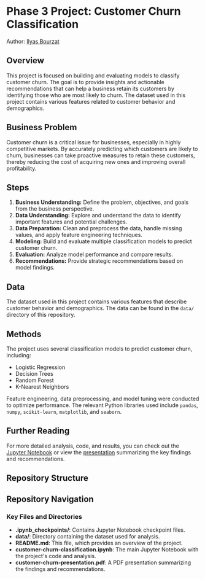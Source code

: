 # Phase 3 Project: Customer Churn Classification

Author: [Ilyas Bourzat](https://github.com/bourzat)

## Overview
This project is focused on building and evaluating models to classify customer churn. The goal is to provide insights and actionable recommendations that can help a business retain its customers by identifying those who are most likely to churn. The dataset used in this project contains various features related to customer behavior and demographics.

## Business Problem
Customer churn is a critical issue for businesses, especially in highly competitive markets. By accurately predicting which customers are likely to churn, businesses can take proactive measures to retain these customers, thereby reducing the cost of acquiring new ones and improving overall profitability.

## Steps
1. **Business Understanding:** Define the problem, objectives, and goals from the business perspective.
2. **Data Understanding:** Explore and understand the data to identify important features and potential challenges.
3. **Data Preparation:** Clean and preprocess the data, handle missing values, and apply feature engineering techniques.
4. **Modeling:** Build and evaluate multiple classification models to predict customer churn.
5. **Evaluation:** Analyze model performance and compare results.
6. **Recommendations:** Provide strategic recommendations based on model findings.

## Data
The dataset used in this project contains various features that describe customer behavior and demographics. The data can be found in the `data/` directory of this repository.

## Methods
The project uses several classification models to predict customer churn, including:
- Logistic Regression
- Decision Trees
- Random Forest
- K-Nearest Neighbors

Feature engineering, data preprocessing, and model tuning were conducted to optimize performance. The relevant Python libraries used include `pandas`, `numpy`, `scikit-learn`, `matplotlib`, and `seaborn`.

## Further Reading
For more detailed analysis, code, and results, you can check out the [Jupyter Notebook](customer-churn-classification.ipynb) or view the [presentation](customer-churn-presentation.pdf) summarizing the key findings and recommendations.

## Repository Structure

## Repository Navigation
### Key Files and Directories
- **.ipynb_checkpoints/**: Contains Jupyter Notebook checkpoint files.
- **data/**: Directory containing the dataset used for analysis.
- **README.md**: This file, which provides an overview of the project.
- **customer-churn-classification.ipynb**: The main Jupyter Notebook with the project's code and analysis.
- **customer-churn-presentation.pdf**: A PDF presentation summarizing the findings and recommendations.

